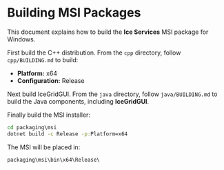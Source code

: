 # Building MSI Packages

This document explains how to build the **Ice Services** MSI package for Windows.

First build the C++ distribution. From the `cpp` directory, follow `cpp/BUILDING.md` to build:

- **Platform:** x64
- **Configuration:** Release

Next build IceGridGUI. From the `java` directory, follow `java/BUILDING.md` to build the Java components, including
**IceGridGUI**.

Finally build the MSI installer:

```cmd
cd packaging\msi
dotnet build -c Release -p:Platform=x64
```

The MSI will be placed in:

```cmd
packaging\msi\bin\x64\Release\
```
